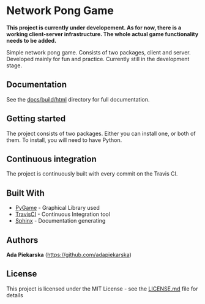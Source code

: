 # Network Pong Game

**This project is currently under developement. As for now, there is a working client-server infrastructure. The whole actual game functionality needs to be added.**

Simple network pong game. Consists of two packages, client and server. Developed mainly for fun and practice. Currently still in the development stage.

## Documentation

See the [docs/build/html](docs/build/html) directory for full documentation. 

## Getting started

The project consists of two packages. Either you can install one, or both of them.
To install, you will need to have Python. 


## Continuous integration

The project is continuously built with every commit on the Travis CI. 

## Built With

* [PyGame](https://www.pygame.org/) - Graphical Library used
* [TravisCI](https://www.pygame.org/) - Continuous Integration tool
* [Sphinx](http://www.sphinx-doc.org/) - Documentation generating

## Authors

**Ada Piekarska** (https://github.com/adapiekarska)

## License

This project is licensed under the MIT License - see the [LICENSE.md](LICENSE.md) file for details

